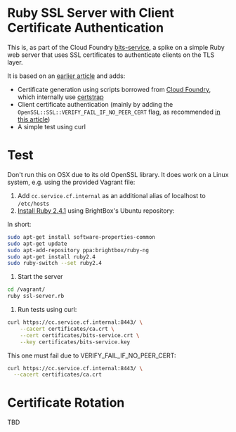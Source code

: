 # Ruby SSL Server with Client Certificate Authentication

This is, as part of the Cloud Foundry [bits-service](https://github.com/cloudfoundry-incubator/bits-service), a spike on a simple Ruby web server that uses SSL certificates to authenticate clients on the TLS layer.

It is based on an [earlier article]( http://www.networkworld.com/article/2285193/infrastructure-management/creating-an-ssl-certificate-for-webrick.html) and adds:

* Certificate generation using scripts borrowed from [Cloud Foundry](https://github.com/cloudfoundry/cf-release/), which internally use [certstrap](https://github.com/square/certstrap)
* Client certificate authentication (mainly by adding the `OpenSSL::SSL::VERIFY_FAIL_IF_NO_PEER_CERT` flag, as recommended [in this article](https://stackoverflow.com/a/7735684))
* A simple test using curl

# Test

Don't run this on OSX due to its old OpenSSL library. It does work on a Linux system, e.g. using the provided Vagrant file:

1. Add `cc.service.cf.internal` as an additional alias of localhost to `/etc/hosts`
1. [Install Ruby 2.4.1](https://www.brightbox.com/docs/ruby/ubuntu/) using BrightBox's Ubuntu repository:

  In short:

  ```bash
  sudo apt-get install software-properties-common
  sudo apt-get update
  sudo apt-add-repository ppa:brightbox/ruby-ng
  sudo apt-get install ruby2.4
  sudo ruby-switch --set ruby2.4
  ```

1. Start the server

  ```bash
  cd /vagrant/
  ruby ssl-server.rb
  ```

1. Run tests using curl:

  ```bash
  curl https://cc.service.cf.internal:8443/ \
      --cacert certificates/ca.crt \
      --cert certificates/bits-service.crt \
      --key certificates/bits-service.key
  ```

  This one must fail due to VERIFY_FAIL_IF_NO_PEER_CERT:

  ```bash
  curl https://cc.service.cf.internal:8443/ \
    --cacert certificates/ca.crt
  ```

# Certificate Rotation

TBD
